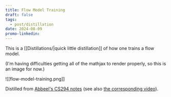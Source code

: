 ```yaml
---
title: Flow Model Training
draft: false
tags:
  - post/distillation
date: 2024-08-09
promo-linkedin:
---
```

This is a [[Distillations/|quick little distillation]] of how one trains a flow model.

(I'm having difficulties getting all of the mathjax to render properly, so this is an image for now.)

![[flow-model-training.png]]

Distilled from [Abbeel's CS294 notes](https://drive.google.com/file/d/1j-3ErOVr8gPLEbN6J4jBeO84I7CqQdde/view) (see also [the corresponding video](https://www.youtube.com/watch?v=JBb5sSC0JoY)).
